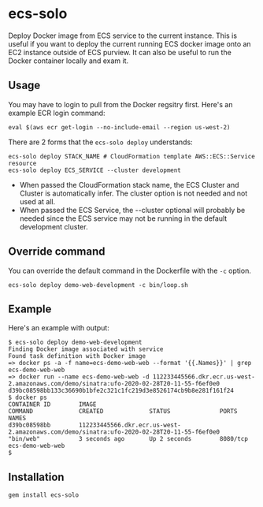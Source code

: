 # ecs-solo

Deploy Docker image from ECS service to the current instance.  This is useful if you want to deploy the current running ECS docker image onto an EC2 instance outside of ECS purview. It can also be useful to run the Docker container locally and exam it.

## Usage

You may have to login to pull from the Docker regsitry first. Here's an example ECR login command:

    eval $(aws ecr get-login --no-include-email --region us-west-2)

There are 2 forms that the `ecs-solo deploy` understands:

    ecs-solo deploy STACK_NAME # CloudFormation template AWS::ECS::Service resource
    ecs-solo deploy ECS_SERVICE --cluster development

* When passed the CloudFormation stack name, the ECS Cluster and Cluster is automatically infer. The cluster option is not needed and not used at all.
* When passed the ECS Service, the --cluster optional will probably be needed since the ECS service may not be running in the default development cluster.

## Override command

You can override the default command in the Dockerfile with the `-c` option.

    ecs-solo deploy demo-web-development -c bin/loop.sh

## Example

Here's an example with output:

    $ ecs-solo deploy demo-web-development
    Finding Docker image associated with service
    Found task definition with Docker image
    => docker ps -a -f name=ecs-demo-web-web --format '{{.Names}}' | grep ecs-demo-web-web
    => docker run --name ecs-demo-web-web -d 112233445566.dkr.ecr.us-west-2.amazonaws.com/demo/sinatra:ufo-2020-02-28T20-11-55-f6ef0e0
    d39bc08598bb133c36690b1bfe2c321c1fc219d3e8526174cb9b8e281f161f24
    $ docker ps
    CONTAINER ID        IMAGE                                                                                       COMMAND             CREATED             STATUS              PORTS               NAMES
    d39bc08598bb        112233445566.dkr.ecr.us-west-2.amazonaws.com/demo/sinatra:ufo-2020-02-28T20-11-55-f6ef0e0   "bin/web"           3 seconds ago       Up 2 seconds        8080/tcp            ecs-demo-web-web
    $

## Installation

    gem install ecs-solo
